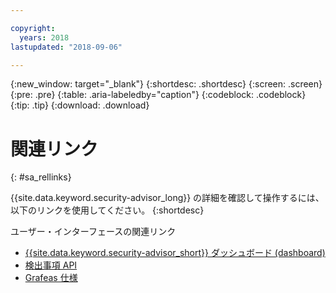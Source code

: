 ```yaml
---

copyright:
  years: 2018
lastupdated: "2018-09-06"

---
```


{:new_window: target="_blank"}
{:shortdesc: .shortdesc}
{:screen: .screen}
{:pre: .pre}
{:table: .aria-labeledby="caption"}
{:codeblock: .codeblock}
{:tip: .tip}
{:download: .download}

# 関連リンク
{: #sa_rellinks}

{{site.data.keyword.security-advisor_long}} の詳細を確認して操作するには、以下のリンクを使用してください。
{:shortdesc}

ユーザー・インターフェースの関連リンク
* [{{site.data.keyword.security-advisor_short}} ダッシュボード (dashboard)](https://console.bluemix.net/security-advisor/#/dashboard)
* [検出事項 API](https://console.bluemix.net/apidocs/security-advisor)
* [Grafeas 仕様](https://grafeas.io/)
